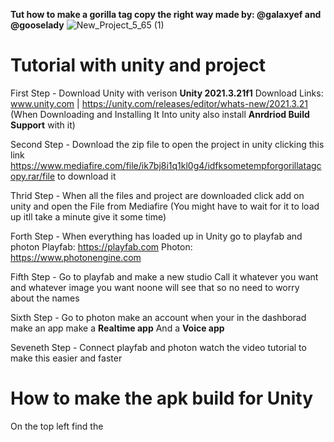 **Tut how to make a gorilla tag copy the right way made by: @galaxyef and @gooselady**
![New_Project_5_65 (1)](https://github.com/galaxyef/gorillacopy/assets/96215437/61ff6181-de3a-44ee-84ca-c877b7c6f236)



# Tutorial with unity and project
First Step - Download Unity with verison **Unity 2021.3.21f1**
Download Links: www.unity.com | https://unity.com/releases/editor/whats-new/2021.3.21
(When Downloading and Installing It Into unity also install **Anrdriod Build Support** with it)

Second Step - Download the zip file to open the project in unity clicking this link https://www.mediafire.com/file/ik7bj8i1q1kl0g4/idfksometempforgorillatagcopy.rar/file to download it 

Thrid Step - When all the files and project are downloaded click add on unity and open the File from Mediafire 
(You might have to wait for it to load up itll take a minute give it some time) 

Forth Step - When everything has loaded up in Unity go to playfab and photon
Playfab: https://playfab.com Photon: https://www.photonengine.com 

Fifth Step - Go to playfab and make a new studio Call it whatever you want and whatever image you want noone will see that so no need to worry about the names

Sixth Step - Go to photon make an account when your in the dashborad make an app make a **Realtime app** And a **Voice app**

Seveneth Step - Connect playfab and photon watch the video tutorial to make this easier and faster

# How to make the apk build for Unity
On the top left find the 
